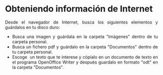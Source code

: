 # Obteniendo información de Internet
<div style="text-align: justify;">Desde el navegador de Internet, busca los siguientes elementos y guárdalos en tu disco duro:<br />
</div>
<ul style="text-align: justify;">
  <li>Busca una imagen y guárdala en la carpeta "Imágenes" dentro de tu carpeta personal.</li>
  <li>Busca un fichero pdf y guárdalo en la carpeta "Documentos" dentro de tu carpeta personal.</li>
  <li>Escoge&nbsp; un texto que te interese y cópialo en un documento de texto
en el programa OpenOffice Writer y después guardalo en formato "odt" en
la carpeta "Documentos".<br />
  </li>
</ul>
